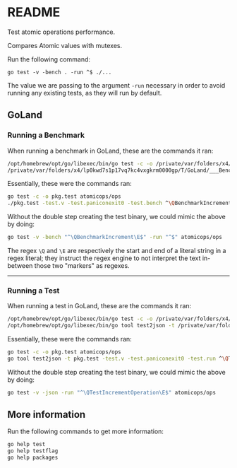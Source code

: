 # README

Test atomic operations performance.

Compares Atomic values with mutexes.

Run the following command:

```make
go test -v -bench . -run ^$ ./...
```

The value we are passing to the argument `-run` necessary in order to avoid running any existing tests, as they will run by default.

## GoLand

### Running a Benchmark

When running a benchmark in GoLand, these are the commands it ran:

```sh
/opt/homebrew/opt/go/libexec/bin/go test -c -o /private/var/folders/x4/lp0kwd7s1p17vq7kc4vxgkrm0000gp/T/GoLand/___BenchmarkIncrement_in_atomicops_ops.test atomicops/ops #gosetup
/private/var/folders/x4/lp0kwd7s1p17vq7kc4vxgkrm0000gp/T/GoLand/___BenchmarkIncrement_in_atomicops_ops.test -test.v -test.paniconexit0 -test.bench ^\QBenchmarkIncrement\E$ -test.run ^$
```

Essentially, these were the commands ran:

```sh
go test -c -o pkg.test atomicops/ops
./pkg.test -test.v -test.paniconexit0 -test.bench ^\QBenchmarkIncrement\E$ -test.run ^$
```

Without the double step creating the test binary, we could mimic the above by doing:

```sh
go test -v -bench "^\QBenchmarkIncrement\E$" -run "^$" atomicops/ops
```

The regex `\Q` and `\E` are respectively the start and end of a literal string in a regex literal; they instruct the
regex engine to not interpret the text in-between those two "markers" as regexes.

---

### Running a Test

When running a test in GoLand, these are the commands it ran:

```sh
/opt/homebrew/opt/go/libexec/bin/go test -c -o /private/var/folders/x4/lp0kwd7s1p17vq7kc4vxgkrm0000gp/T/GoLand/___TestIncrementOperation_in_atomicops_ops.test atomicops/ops #gosetup
/opt/homebrew/opt/go/libexec/bin/go tool test2json -t /private/var/folders/x4/lp0kwd7s1p17vq7kc4vxgkrm0000gp/T/GoLand/___TestIncrementOperation_in_atomicops_ops.test -test.v -test.paniconexit0 -test.run ^\QTestIncrementOperation\E$
```

Essentially, these were the commands ran:

```sh
go test -c -o pkg.test atomicops/ops
go tool test2json -t pkg.test -test.v -test.paniconexit0 -test.run ^\QTestIncrementOperation\E$
```

Without the double step creating the test binary, we could mimic the above by doing:

```sh
go test -v -json -run "^\QTestIncrementOperation\E$" atomicops/ops
```

## More information

Run the following commands to get more information:

```sh
go help test
go help testflag
go help packages
```
